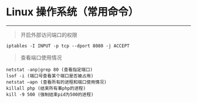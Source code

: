 # Linux 操作系统（常用命令）

------

> 开启外部访问端口的权限

```
iptables -I INPUT -p tcp --dport 8080 -j ACCEPT
```

> 查看端口使用情况

```
netstat -anp|grep 80 (查看指定端口)
lsof -i (端口号查看某个端口是否被占用)
netstat –apn (查看所有的进程和端口使用情况)
killall php (结束所有事php的进程)
kill -9 500 (强制结束pid为500的进程)